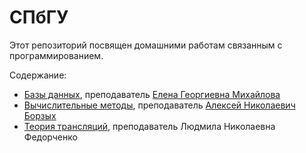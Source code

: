 СПбГУ
=====

Этот репозиторий посвящен домашними работам связанным с программированием.

Содержание:
- [Базы данных](https://github.com/Victor-Y-Fadeev/Learning/sql), преподаватель [Елена Георгиевна Михайлова](https://sites.google.com/site/egmichailova/)
- [Вычислительные методы](https://github.com/Victor-Y-Fadeev/Learning/matlab), преподаватель [Алексей Николаевич Борзых](http://borz.ru/)
- [Теория трансляций](https://github.com/Victor-Y-Fadeev/Learning/cSharp), преподаватель Людмила Николаевна Федорченко
